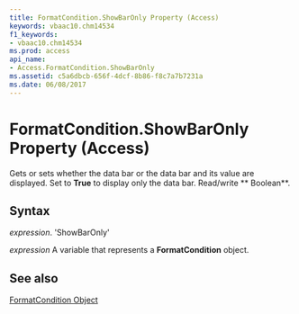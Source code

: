 ```yaml
---
title: FormatCondition.ShowBarOnly Property (Access)
keywords: vbaac10.chm14534
f1_keywords:
- vbaac10.chm14534
ms.prod: access
api_name:
- Access.FormatCondition.ShowBarOnly
ms.assetid: c5a6dbcb-656f-4dcf-8b86-f8c7a7b7231a
ms.date: 06/08/2017
---
```



# FormatCondition.ShowBarOnly Property (Access)

Gets or sets whether the data bar or the data bar and its value are displayed. Set to  **True** to display only the data bar. Read/write ** Boolean**.


## Syntax

 _expression_. 'ShowBarOnly'

 _expression_ A variable that represents a **FormatCondition** object.


## See also


[FormatCondition Object](Access.FormatCondition.md)

